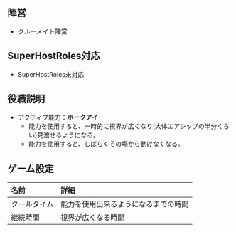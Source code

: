## 陣営
- クルーメイト陣営

## SuperHostRoles対応
- SuperHostRoles未対応

## 役職説明
- アクティブ能力：**ホークアイ**
  - 能力を使用すると、一時的に視界が広くなり(大体エアシップの半分くらい)見渡せるようになる。
  - 能力を使用すると、しばらくその場から動けなくなる。

## ゲーム設定
| 名前 | 詳細 |
| :-- | :-- |
| クールタイム | 能力を使用出来るようになるまでの時間 |
| 継続時間 | 視界が広くなる時間 |